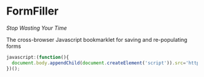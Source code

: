 FormFiller
==========

_Stop Wasting Your Time_

The cross-browser Javascript bookmarklet for saving and re-populating forms

```javascript
javascript:(function(){
  document.body.appendChild(document.createElement('script')).src='https://raw.githubusercontent.com/NC-HHAS/FormFiller/master/src/FormFiller.js';
})();
```
